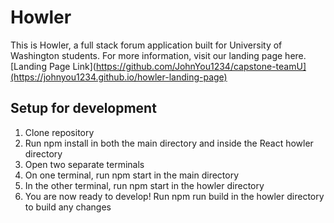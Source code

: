 # Howler
This is Howler, a full stack forum application built for University of Washington students.
For more information, visit our landing page here.
[Landing Page Link](https://github.com/JohnYou1234/capstone-teamU](https://johnyou1234.github.io/howler-landing-page)
## Setup for development

1. Clone repository 
2. Run npm install in both the main directory and inside the React howler directory 
3. Open two separate terminals
4. On one terminal, run npm start in the main directory
5. In the other terminal, run npm start in the howler directory
6. You are now ready to develop! Run npm run build in the howler directory to build any changes 
